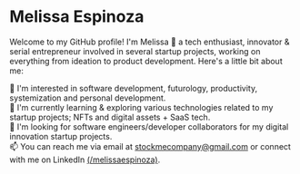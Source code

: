 

# Melissa Espinoza

Welcome to my GitHub profile! I'm Melissa  🌊  a tech enthusiast, innovator & serial entrepreneur involved in several startup projects, working on everything from ideation to product development. Here's a little bit about me:

 👀 I'm interested in software development, futurology, productivity, systemization and personal development.      
 🌱 I'm currently learning & exploring various technologies related to my startup projects; NFTs and digital assets + SaaS tech.       
 💞️ I'm looking for software engineers/developer collaborators for my digital innovation startup projects.     
 📫 You can reach me via email at stockmecompany@gmail.com or connect with me on LinkedIn [(/melissaespinoza)](https://www.linkedin.com/in/melissaespinoza/).


<!---
melissaespalv/melissaespalv is a ✨ special ✨ repository because its `README.md` (this file) appears on your GitHub profile.
You can click the Preview link to take a look at your changes.
--->
